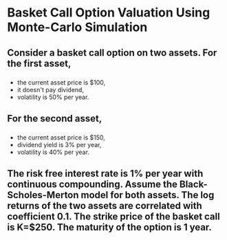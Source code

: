 # Basket Call Option Valuation Using Monte-Carlo Simulation
## Consider a basket call option on two assets. For the first asset, 
### 
- the current asset price is $100,
- it doesn't pay dividend, 
- volatility is 50% per year.
## For the second asset,
### 
- the current asset price is $150,
- dividend yield is 3% per year,
- volatility is 40% per year.

## The risk free interest rate is 1% per year with continuous compounding. Assume the Black-Scholes-Merton model for both assets. The log returns of the two assets are correlated with coefficient 0.1. The strike price of the basket call is K=$250. The maturity of the option is 1 year.

